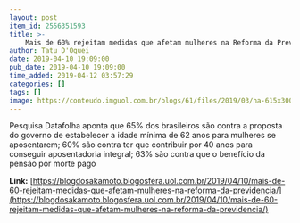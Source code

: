 ```yaml
---
layout: post
item_id: 2556351593
title: >-
    Mais de 60% rejeitam medidas que afetam mulheres na Reforma da Previdência
author: Tatu D'Oquei
date: 2019-04-10 19:09:00
pub_date: 2019-04-10 19:09:00
time_added: 2019-04-12 03:57:29
categories: []
tags: []
image: https://conteudo.imguol.com.br/blogs/61/files/2019/03/ha-615x300.jpg
---
```


Pesquisa Datafolha aponta que 65% dos brasileiros são contra a proposta do governo de estabelecer a idade mínima de 62 anos para mulheres se aposentarem; 60% são contra ter que contribuir por 40 anos para conseguir aposentadoria integral; 63% são contra que o benefício da pensão por morte pago

**Link:** [https://blogdosakamoto.blogosfera.uol.com.br/2019/04/10/mais-de-60-rejeitam-medidas-que-afetam-mulheres-na-reforma-da-previdencia/](https://blogdosakamoto.blogosfera.uol.com.br/2019/04/10/mais-de-60-rejeitam-medidas-que-afetam-mulheres-na-reforma-da-previdencia/)


